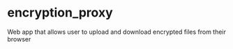 # encryption_proxy
Web app that allows user to upload and download encrypted files from their browser
